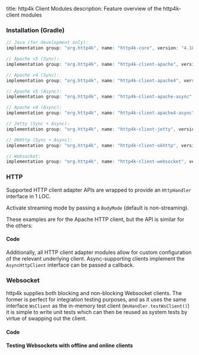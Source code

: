 title: http4k Client Modules
description: Feature overview of the http4k-client modules

### Installation (Gradle)

```groovy
// Java (for development only):
implementation group: "org.http4k", name: "http4k-core", version: "4.18.0.0"

// Apache v5 (Sync): 
implementation group: "org.http4k", name: "http4k-client-apache", version: "4.18.0.0"

// Apache v4 (Sync): 
implementation group: "org.http4k", name: "http4k-client-apache4", version: "4.18.0.0"

// Apache v5 (Async): 
implementation group: "org.http4k", name: "http4k-client-apache-async", version: "4.18.0.0"

// Apache v4 (Async): 
implementation group: "org.http4k", name: "http4k-client-apache4-async", version: "4.18.0.0"

// Jetty (Sync + Async): 
implementation group: "org.http4k", name: "http4k-client-jetty", version: "4.18.0.0"

// OkHttp (Sync + Async): 
implementation group: "org.http4k", name: "http4k-client-okhttp", version: "4.18.0.0"

// Websocket: 
implementation group: "org.http4k", name: "http4k-client-websocket", version: "4.18.0.0"
```

### HTTP
Supported HTTP client adapter APIs are wrapped to provide an `HttpHandler` interface in 1 LOC.

Activate streaming mode by passing a `BodyMode` (default is non-streaming).

These examples are for the Apache HTTP client, but the API is similar for the others:

#### Code [<img class="octocat"/>](https://github.com/http4k/http4k/blob/master/src/docs/guide/reference/clients/example_http.kt)

<script src="https://gist-it.appspot.com/https://github.com/http4k/http4k/blob/master/src/docs/guide/reference/clients/example_http.kt"></script>

Additionally, all HTTP client adapter modules allow for custom configuration of the relevant underlying client. Async-supporting clients implement the `AsyncHttpClient` interface can be passed a callback.

### Websocket
http4k supplies both blocking and non-blocking Websocket clients. The former is perfect for integration testing purposes, and as it uses the same interface `WsClient` as the in-memory test client (`WsHandler.testWsClient()`) it is simple to write unit tests which can then be reused as system tests by virtue of swapping out the client.

#### Code [<img class="octocat"/>](https://github.com/http4k/http4k/blob/master/src/docs/guide/reference/clients/example_websocket.kt)

<script src="https://gist-it.appspot.com/https://github.com/http4k/http4k/blob/master/src/docs/guide/reference/clients/example_websocket.kt"></script>

#### Testing Websockets with offline and online clients [<img class="octocat"/>](https://github.com/http4k/http4k/blob/master/src/docs/guide/reference/clients/TestingWebsockets.kt)

<script src="https://gist-it.appspot.com/https://github.com/http4k/http4k/blob/master/src/docs/guide/reference/clients/TestingWebsockets.kt"></script>
